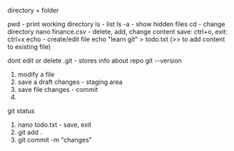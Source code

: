directory = folder

pwd - print working directory
ls - list
ls -a - show hidden files
cd - change directory
nano finance.csv - delete, add, change content
    save: ctrl+o, exit: ctrl+x
echo - create/edit file
echo "learn git" > todo.txt (>> to add content to existing file)

dont edit or delete .git - stores info about repo
git --version

1. modify a file
2. save a draft changes - staging area
3. save file changes - commit 
4. 

git status
1. nano todo.txt - save, exit
2. git add .
3. git commit -m "changes"